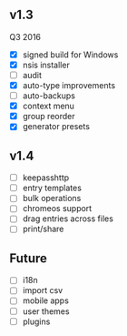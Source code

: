 ## v1.3
Q3 2016
- [x] signed build for Windows
- [x] nsis installer
- [ ] audit
- [x] auto-type improvements
- [ ] auto-backups
- [x] context menu
- [x] group reorder
- [x] generator presets

## v1.4
- [ ] keepasshttp
- [ ] entry templates
- [ ] bulk operations
- [ ] chromeos support
- [ ] drag entries across files
- [ ] print/share

## Future
- [ ] i18n
- [ ] import csv
- [ ] mobile apps
- [ ] user themes
- [ ] plugins